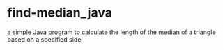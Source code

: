 # find-median_java
a simple Java program to calculate the length of the median of a triangle based on a specified side
